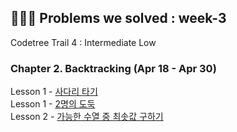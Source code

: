 ## 🤸🏻‍♀️ Problems we solved : week-3

Codetree Trail 4 : Intermediate Low

### Chapter 2. Backtracking (Apr 18 - Apr 30)

Lesson 1 - <a href="https://www.codetree.ai/ko/trails/complete/curated-cards/challenge-ladder-game/description">사다리 타기</a><br>
Lesson 1 - <a href="https://www.codetree.ai/ko/trails/complete/curated-cards/challenge-two-thieves/description">2명의 도둑</a><br>
Lesson 2 - <a href="https://www.codetree.ai/ko/trails/complete/curated-cards/challenge-find-min-of-possible-series/description">가능한 수열 중 최솟값 구하기</a><br>
